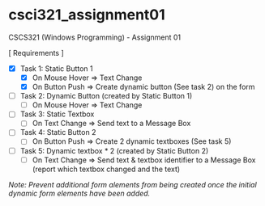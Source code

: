 # csci321_assignment01
CSCS321 (Windows Programming) - Assignment 01

[ Requirements ]

- [x] Task 1: Static Button 1
    - [x] On Mouse Hover => Text Change
    - [x] On Button Push => Create dynamic button (See task 2) on the form

- [ ] Task 2: Dynamic Button (created by Static Button 1)
    - [ ] On Mouse Hover => Text Change
    
- [ ] Task 3: Static Textbox
    - [ ] On Text Change => Send text to a Message Box
    
- [ ] Task 4: Static Button 2
    - [ ] On Button Push => Create 2 dynamic textboxes (See task 5)
    
- [ ] Task 5: Dynamic textbox * 2 (created by Static Button 2)
    - [ ] On Text Change => Send text & textbox identifier to a Message Box (report which textbox changed and the text)
    
_Note: Prevent additional form alements from being created once the initial dynamic form elements have been added._

